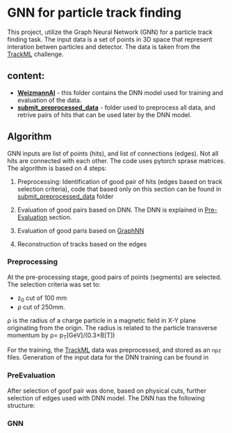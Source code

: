# GNN for particle track finding

This project, utilize the Graph Neural Network (GNN) for a particle track finding task.
The input data is a set of points in 3D space that represent interation betwen particles and detector. The data is taken from the [TrackML](https://competitions.codalab.org/competitions/20112) challenge.

## content:
* **[WeizmannAI](#algorithm)** - this folder contains the DNN model used for training and evaluation of the data.
* **[submit_preprocessed_data](#preprocessing)**  - folder used to preprocess all data, and retrive pairs of hits that can be used later by the DNN model.

## Algorithm

GNN inputs are list of points (hits), and list of connections (edges). Not all hits are connected with each other. The code uses pytorch sprase matrices. The algorithm is based on 4 steps:

1. Preprocessing: Identification of good pair of hits (edges based on track selection criteria), code that based only on this section can be found in [submit_preprocessed_data](submit_preprocessed_data) folder

2. Evaluation of good pairs based on DNN. The DNN is explained in [Pre-Evaluation](#preevaluation) section.

3. Evaluation of good paris based on [GraphNN](#gnn)

4. Reconstruction of tracks based on the edges

### Preprocessing

At the pre-processing stage, good pairs of points (segments) are selected. The selection criteria was set to:
* z<sub>0</sub> cut of 100 mm
* &rho; cut of 250mm. 

&rho; is the radius of a charge particle in a magnetic field in X-Y plane originating from the origin. The radius is related to the particle transverse momentum by &rho;= p<sub>T</sub>[GeV]/(0.3&times;B[T])

For the training, the [TrackML](https://competitions.codalab.org/competitions/20112) data was preprocessed, and stored as an `npz` files. Generation of the input data for the DNN training can be found in 

### PreEvaluation

After selection of goof pair was done, based on physical cuts, further selection of edges used with DNN model. The DNN has the following structure: 

### GNN






